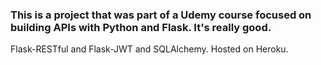 ### This is a project that was part of a Udemy course focused on building APIs with Python and Flask. It's really good.

Flask-RESTful and Flask-JWT and SQLAlchemy. Hosted on Heroku.
